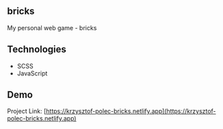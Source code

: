 ## bricks

My personal web game - bricks

## Technologies

* SCSS
* JavaScript

## Demo

Project Link: [https://krzysztof-polec-bricks.netlify.app](https://krzysztof-polec-bricks.netlify.app)
